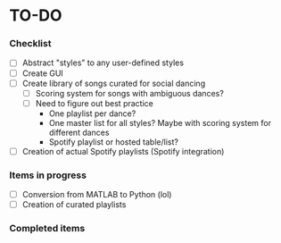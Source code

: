# TO-DO

### Checklist
- [ ] Abstract "styles" to any user-defined styles
- [ ] Create GUI
- [ ] Create library of songs curated for social dancing
  - [ ] Scoring system for songs with ambiguous dances?
  - [ ] Need to figure out best practice
    - One playlist per dance?
    - One master list for all styles? Maybe with scoring system for different dances
    - Spotify playlist or hosted table/list?
- [ ] Creation of actual Spotify playlists (Spotify integration)

### Items in progress
- [ ] Conversion from MATLAB to Python (lol)
- [ ] Creation of curated playlists

### Completed items
